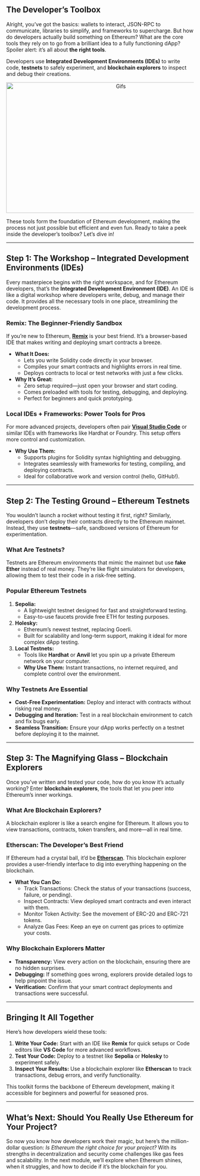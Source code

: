 ## The Developer’s Toolbox

Alright, you’ve got the basics: wallets to interact, JSON-RPC to communicate, libraries to simplify, and frameworks to supercharge. But how do developers actually build something on Ethereum? What are the core tools they rely on to go from a brilliant idea to a fully functioning dApp? Spoiler alert: it’s all about **the right tools**.

Developers use **Integrated Development Environments (IDEs)** to write code, **testnets** to safely experiment, and **blockchain explorers** to inspect and debug their creations. 



<p align="center">
    <img src="https://raw.githubusercontent.com/The-Web3-Compass/web3-compass-data-repository/refs/heads/main/basecamp/ethereum-blueprint/images/how-do-you-use-ethereum/dev-tools/tools.gif" alt="Gifs" width="600" height="350" />
</p>

These tools form the foundation of Ethereum development, making the process not just possible but efficient and even fun. Ready to take a peek inside the developer’s toolbox? Let’s dive in!

---

## **Step 1: The Workshop – Integrated Development Environments (IDEs)**

Every masterpiece begins with the right workspace, and for Ethereum developers, that’s the **Integrated Development Environment (IDE)**. An IDE is like a digital workshop where developers write, debug, and manage their code. It provides all the necessary tools in one place, streamlining the development process.

### **Remix: The Beginner-Friendly Sandbox**

If you’re new to Ethereum, [**Remix**](https://remix.ethereum.org/) is your best friend. It’s a browser-based IDE that makes writing and deploying smart contracts a breeze.

- **What It Does:**
    - Lets you write Solidity code directly in your browser.
    - Compiles your smart contracts and highlights errors in real time.
    - Deploys contracts to local or test networks with just a few clicks.
- **Why It’s Great:**
    - Zero setup required—just open your browser and start coding.
    - Comes preloaded with tools for testing, debugging, and deploying.
    - Perfect for beginners and quick prototyping.

### **Local IDEs + Frameworks: Power Tools for Pros**

For more advanced projects, developers often pair [**Visual Studio Code**](https://code.visualstudio.com/) or similar IDEs with frameworks like Hardhat or Foundry. This setup offers more control and customization.

- **Why Use Them:**
    - Supports plugins for Solidity syntax highlighting and debugging.
    - Integrates seamlessly with frameworks for testing, compiling, and deploying contracts.
    - Ideal for collaborative work and version control (hello, GitHub!).

---

## **Step 2: The Testing Ground – Ethereum Testnets**

You wouldn’t launch a rocket without testing it first, right? Similarly, developers don’t deploy their contracts directly to the Ethereum mainnet. Instead, they use **testnets**—safe, sandboxed versions of Ethereum for experimentation.

### **What Are Testnets?**

Testnets are Ethereum environments that mimic the mainnet but use **fake Ether** instead of real money. They’re like flight simulators for developers, allowing them to test their code in a risk-free setting.

### **Popular Ethereum Testnets**

1. **Sepolia:**
    - A lightweight testnet designed for fast and straightforward testing.
    - Easy-to-use faucets provide free ETH for testing purposes.
2. **Holesky:**
    - Ethereum’s newest testnet, replacing Goerli.
    - Built for scalability and long-term support, making it ideal for more complex dApp testing.
3. **Local Testnets:**
    - Tools like **Hardhat** or **Anvil** let you spin up a private Ethereum network on your computer.
    - **Why Use Them:** Instant transactions, no internet required, and complete control over the environment.

### **Why Testnets Are Essential**

- **Cost-Free Experimentation:** Deploy and interact with contracts without risking real money.
- **Debugging and Iteration:** Test in a real blockchain environment to catch and fix bugs early.
- **Seamless Transition:** Ensure your dApp works perfectly on a testnet before deploying it to the mainnet.

---

## **Step 3: The Magnifying Glass – Blockchain Explorers**

Once you’ve written and tested your code, how do you know it’s actually working? Enter **blockchain explorers**, the tools that let you peer into Ethereum’s inner workings.

### **What Are Blockchain Explorers?**

A blockchain explorer is like a search engine for Ethereum. It allows you to view transactions, contracts, token transfers, and more—all in real time.

### **Etherscan: The Developer’s Best Friend**

If Ethereum had a crystal ball, it’d be [**Etherscan**](https://etherscan.io/). This blockchain explorer provides a user-friendly interface to dig into everything happening on the blockchain.

- **What You Can Do:**
    - Track Transactions: Check the status of your transactions (success, failure, or pending).
    - Inspect Contracts: View deployed smart contracts and even interact with them.
    - Monitor Token Activity: See the movement of ERC-20 and ERC-721 tokens.
    - Analyze Gas Fees: Keep an eye on current gas prices to optimize your costs.

### **Why Blockchain Explorers Matter**

- **Transparency:** View every action on the blockchain, ensuring there are no hidden surprises.
- **Debugging:** If something goes wrong, explorers provide detailed logs to help pinpoint the issue.
- **Verification:** Confirm that your smart contract deployments and transactions were successful.

---

## **Bringing It All Together**

Here’s how developers wield these tools:

1. **Write Your Code:** Start with an IDE like **Remix** for quick setups or Code editors like  **VS Code** for more advanced workflows.
2. **Test Your Code:** Deploy to a testnet like **Sepolia** or **Holesky** to experiment safely.
3. **Inspect Your Results:** Use a blockchain explorer like **Etherscan** to track transactions, debug errors, and verify functionality.

This toolkit forms the backbone of Ethereum development, making it accessible for beginners and powerful for seasoned pros.

---

## **What’s Next: Should You Really Use Ethereum for Your Project?**

So now you know how developers work their magic, but here’s the million-dollar question: *Is Ethereum the right choice for your project?* With its strengths in decentralization and security come challenges like gas fees and scalability. In the next module, we’ll explore when Ethereum shines, when it struggles, and how to decide if it’s the blockchain for you.